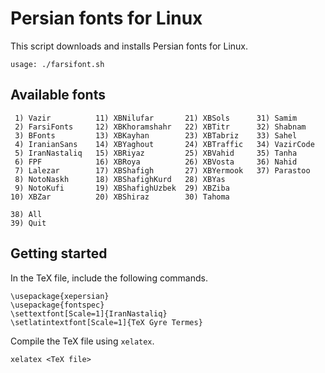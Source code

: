 Persian fonts for Linux
=======================

This script downloads and installs Persian fonts for Linux.

```
usage: ./farsifont.sh
```

## Available fonts


```
 1) Vazir          11) XBNilufar       21) XBSols      31) Samim
 2) FarsiFonts     12) XBKhoramshahr   22) XBTitr      32) Shabnam
 3) BFonts         13) XBKayhan        23) XBTabriz    33) Sahel
 4) IranianSans    14) XBYaghout       24) XBTraffic   34) VazirCode
 5) IranNastaliq   15) XBRiyaz         25) XBVahid     35) Tanha
 6) FPF            16) XBRoya          26) XBVosta     36) Nahid
 7) Lalezar        17) XBShafigh       27) XBYermook   37) Parastoo
 8) NotoNaskh      18) XBShafighKurd   28) XBYas	    
 9) NotoKufi       19) XBShafighUzbek  29) XBZiba	    
10) XBZar          20) XBShiraz        30) Tahoma
```

```
38) All
39) Quit
```

## Getting started

In the TeX file, include the following commands.

```
\usepackage{xepersian}
\usepackage{fontspec}
\settextfont[Scale=1]{IranNastaliq}
\setlatintextfont[Scale=1]{TeX Gyre Termes}
```

Compile the TeX file using `xelatex`.

```
xelatex <TeX file>
```
